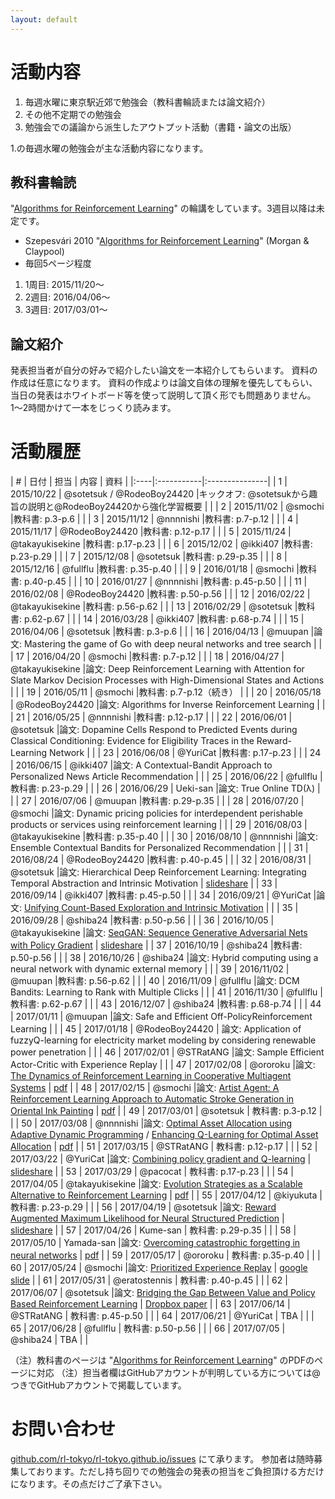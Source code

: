 ```yaml
---
layout: default
---
```


# 活動内容

1. 毎週水曜に東京駅近郊で勉強会（教科書輪読または論文紹介）
2. その他不定期での勉強会
3. 勉強会での議論から派生したアウトプット活動（書籍・論文の出版）

1.の毎週水曜の勉強会が主な活動内容になります。

## 教科書輪読
"[Algorithms for Reinforcement Learning](https://sites.ualberta.ca/~szepesva/RLBook.html)" の輪講をしています。3週目以降は未定です。

- Szepesvári 2010 "[Algorithms for Reinforcement Learning](https://sites.ualberta.ca/~szepesva/RLBook.html)" (Morgan & Claypool)
- 毎回5ページ程度

1. 1周目: 2015/11/20〜
2. 2週目: 2016/04/06〜
3. 3週目: 2017/03/01〜

## 論文紹介

発表担当者が自分の好みで紹介したい論文を一本紹介してもらいます。
資料の作成は任意になります。
資料の作成よりは論文自体の理解を優先してもらい、
当日の発表はホワイトボード等を使って説明して頂く形でも問題ありません。
1〜2時間かけて一本をじっくり読みます。

# 活動履歴

|   # | 日付 | 担当 | 内容 | 資料 |
|:----|:-----------|:---------------|
|   1 | 2015/10/22 | @sotetsuk / @RodeoBoy24420 |キックオフ: @sotetsukから趣旨の説明と@RodeoBoy24420から強化学習概要 | |
|   2 | 2015/11/02 | @smochi |教科書: p.3-p.6 | |
|   3 | 2015/11/12 | @nnnnishi |教科書: p.7-p.12 | |
|   4 | 2015/11/17 | @RodeoBoy24420 |教科書: p.12-p.17 | |
|   5 | 2015/11/24 | @takayukisekine |教科書: p.17-p.23 | |
|   6 | 2015/12/02 | @ikki407 |教科書: p.23-p.29 | |
|   7 | 2015/12/08 | @sotetsuk |教科書: p.29-p.35 | |
|   8 | 2015/12/16 | @fullflu |教科書: p.35-p.40 | |
|   9 | 2016/01/18 | @smochi |教科書: p.40-p.45  | |
|  10 | 2016/01/27 | @nnnnishi |教科書: p.45-p.50  | |
|  11 | 2016/02/08 | @RodeoBoy24420  |教科書: p.50-p.56 | |
|  12 | 2016/02/22 | @takayukisekine |教科書: p.56-p.62 | |
|  13 | 2016/02/29 | @sotetsuk |教科書: p.62-p.67 | |
|  14 | 2016/03/28 | @ikki407  |教科書: p.68-p.74 | |
|  15 | 2016/04/06 | @sotetsuk |教科書: p.3-p.6 | |
|  16 | 2016/04/13 | @muupan |論文: Mastering the game of Go with deep neural networks and tree search | |
|  17 | 2016/04/20 | @smochi |教科書: p.7-p.12 | |
|  18 | 2016/04/27 | @takayukisekine |論文: Deep Reinforcement Learning with Attention for Slate Markov Decision Processes with High-Dimensional States and Actions | |
|  19 | 2016/05/11 | @smochi |教科書: p.7-p.12（続き） | |
|  20 | 2016/05/18 | @RodeoBoy24420 |論文: Algorithms for Inverse Reinforcement Learning | |
|  21 | 2016/05/25 | @nnnnishi |教科書: p.12-p.17 | |
|  22 | 2016/06/01 | @sotetsuk |論文: Dopamine Cells Respond to Predicted Events during Classical Conditioning: Evidence for Eligibility Traces in the Reward-Learning Network | |
|  23 | 2016/06/08 | @YuriCat |教科書: p.17-p.23 | |
|  24 | 2016/06/15 | @ikki407 |論文: A Contextual-Bandit Approach to Personalized News Article Recommendation | |
|  25 | 2016/06/22 | @fullflu |教科書: p.23-p.29 | |
|  26 | 2016/06/29 | Ueki-san |論文: True Online TD(λ) | |
|  27 | 2016/07/06 | @muupan |教科書: p.29-p.35 | |
|  28 | 2016/07/20 | @smochi |論文: Dynamic pricing policies for interdependent perishable products or services using reinforcement learning | |
|  29 | 2016/08/03 | @takayukisekine |教科書: p.35-p.40 | |
|  30 | 2016/08/10 | @nnnnishi |論文: Ensemble Contextual Bandits for Personalized Recommendation | |
|  31 | 2016/08/24 | @RodeoBoy24420 |教科書: p.40-p.45 | |
|  32 | 2016/08/31 | @sotetsuk |論文: Hierarchical Deep Reinforcement Learning: Integrating Temporal Abstraction and Intrinsic Motivation | [slideshare](https://www.slideshare.net/sotetsukoyamada/kulkarni-et-al-2016) |
|  33 | 2016/09/14 | @ikki407 |教科書: p.45-p.50  | |
|  34 | 2016/09/21 | @YuriCat |論文: [Unifying Count-Based Exploration and Intrinsic Motivation](https://arxiv.org/abs/1606.01868) | |
|  35 | 2016/09/28 | @shiba24 |教科書: p.50-p.56 | |
|  36 | 2016/10/05 | @takayukisekine |論文: [SeqGAN: Sequence Generative Adversarial Nets with Policy Gradient](https://arxiv.org/abs/1609.05473) | [slideshare](http://www.slideshare.net/TakayukiSekine1/seq-gan-66772221) |
|  37 | 2016/10/19 | @shiba24 |教科書: p.50-p.56 | |
|  38 | 2016/10/26 | @shiba24 |論文: Hybrid computing using a neural network with dynamic external memory | |
|  39 | 2016/11/02 | @muupan |教科書: p.56-p.62 | |
|  40 | 2016/11/09 | @fullflu |論文: DCM Bandits: Learning to Rank with Multiple Clicks | |
|  41 | 2016/11/30 | @fullflu |教科書: p.62-p.67 | |
|  43 | 2016/12/07 | @shiba24 |教科書: p.68-p.74 | |
|  44 | 2017/01/11 | @muupan |論文: Safe and Efficient Off-PolicyReinforcement Learning | |
|  45 | 2017/01/18 | @RodeoBoy24420 | 論文: Application of fuzzyQ-learning for electricity market modeling by considering renewable power penetration | |
|  46 | 2017/02/01 | @STRatANG |論文: Sample Efficient Actor-Critic with Experience Replay | |
|  47 | 2017/02/08 | @ororoku |論文: [The Dynamics of Reinforcement Learning in Cooperative Multiagent Systems](https://www.aaai.org/Papers/AAAI/1998/AAAI98-106.pdf) | [pdf](resource/20170208-ororoku.pdf) |
|  48 | 2017/02/15 | @smochi |論文: [Artist Agent: A Reinforcement Learning Approach to Automatic Stroke Generation in Oriental Ink Painting](https://arxiv.org/abs/1206.4634) | [pdf](resource/20170212-smochi.pdf) |
|  49 | 2017/03/01 | @sotetsuk | 教科書: p.3-p.12 | |
|  50 | 2017/03/08 | @nnnnishi |論文: [Optimal Asset Allocation using Adaptive Dynamic Programming](https://papers.nips.cc/paper/1121-optimal-asset-allocation-using-adaptive-dynamic-programming.pdf) / [Enhancing Q-Learning for Optimal Asset Allocation](https://papers.nips.cc/paper/1427-enhancing-q-learning-for-optimal-asset-allocation.pdf) | [pdf](resource/20170308-nnnnishi.pdf) |
|  51 | 2017/03/15 | @STRatANG | 教科書: p.12-p.17 | |
|  52 | 2017/03/22 | @YuriCat |論文: [Combining policy gradient and Q-learning](https://arxiv.org/abs/1611.01626) | [slideshare](https://www.slideshare.net/sotetsukoyamada/pgq-combining-policy-gradient-and-qlearning) |
|  53 | 2017/03/29 | @pacocat | 教科書: p.17-p.23 | |
|  54 | 2017/04/05 | @takayukisekine |論文: [Evolution Strategies as a Scalable Alternative to Reinforcement Learning](https://arxiv.org/abs/1703.03864) | [pdf](resource/20170405-sekine.pdf) |
|  55 | 2017/04/12 | @kiyukuta | 教科書: p.23-p.29 | |
|  56 | 2017/04/19 | @sotetsuk |論文: [Reward Augmented Maximum Likelihood for Neural Structured Prediction](https://arxiv.org/abs/1609.00150) | [slideshare](https://www.slideshare.net/sotetsukoyamada/reward-augmented-maximum-likelihood-for-neural-structured-prediction) |
|  57 | 2017/04/26 | Kume-san | 教科書: p.29-p.35 | |
|  58 | 2017/05/10 | Yamada-san |論文: [Overcoming catastrophic forgetting in neural networks](https://arxiv.org/abs/1612.00796) | [pdf](resource/20170510-yamada.pdf) |
|  59 | 2017/05/17 | @ororoku | 教科書: p.35-p.40 | |
|  60 | 2017/05/24 | @smochi |論文: [Prioritized Experience Replay](https://arxiv.org/abs/1511.05952) | [google slide](https://docs.google.com/presentation/d/1P_ks8cqXcQmc8rBk7QlxcBHwfSdlNYnPmnWF0yj_nYs/edit#slide=id.g22de88c68b_1_160) |
|  61 | 2017/05/31 | @eratostennis | 教科書: p.40-p.45 | |
|  62 | 2017/06/07 | @sotetsuk |論文: [Bridging the Gap Between Value and Policy Based Reinforcement Learning](https://arxiv.org/abs/1702.08892) | [Dropbox paper](https://paper.dropbox.com/doc/Bridging-the-Gap-Between-Value-and-Policy-Based-Reinforcement-Learning-JmxgdnSMzEQUmBTk1C31T) |
|  63 | 2017/06/14 | @STRatANG | 教科書: p.45-p.50 | |
|  64 | 2017/06/21 | @YuriCat | TBA | |
|  65 | 2017/06/28 | @fullflu | 教科書: p.50-p.56 | |
|  66 | 2017/07/05 | @shiba24 | TBA | |

（注）教科書のページは "[Algorithms for Reinforcement Learning](https://sites.ualberta.ca/~szepesva/RLBook.html)" のPDFのページに対応
（注）担当者欄はGitHubアカウントが判明している方については@つきでGitHubアカウントで掲載しています。

# お問い合わせ
[github.com/rl-tokyo/rl-tokyo.github.io/issues](https://github.com/rl-tokyo/rl-tokyo.github.io/issues/new) にて承ります。
参加者は随時募集しております。ただし持ち回りでの勉強会の発表の担当をご負担頂ける方だけになります。その点だけご了承下さい。
